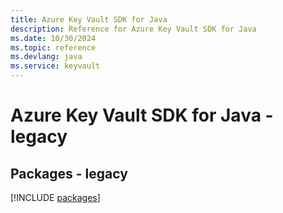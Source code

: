 ```yaml
---
title: Azure Key Vault SDK for Java
description: Reference for Azure Key Vault SDK for Java
ms.date: 10/30/2024
ms.topic: reference
ms.devlang: java
ms.service: keyvault
---
```

# Azure Key Vault SDK for Java - legacy
## Packages - legacy
[!INCLUDE [packages](key-vault-index.md)]